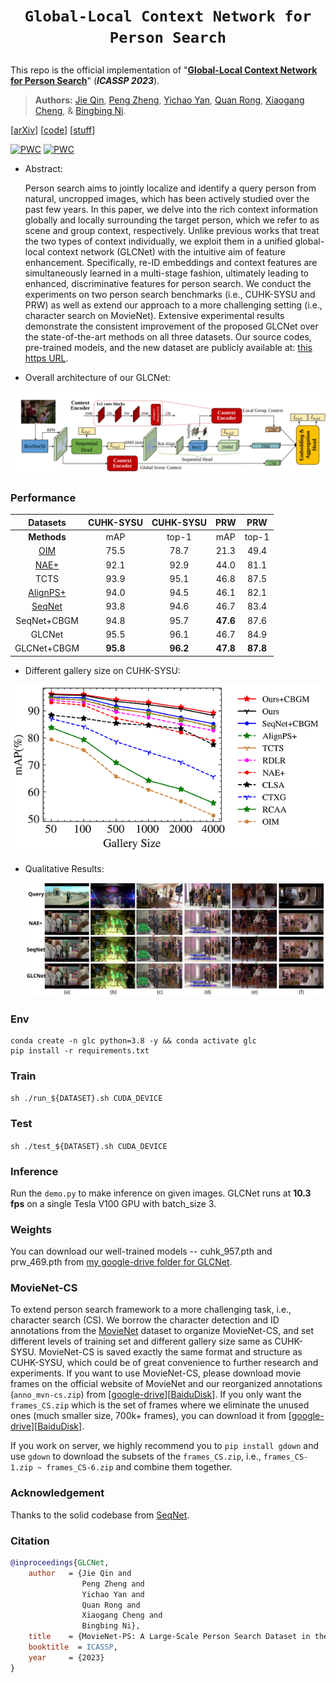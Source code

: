 # <p align=center>`Global-Local Context Network for Person Search`</p>

This repo is the official implementation of "[**Global-Local Context Network for Person Search**](https://arxiv.org/pdf/2112.02500.pdf)" (___ICASSP 2023___).

> **Authors:**
> [Jie Qin](https://scholar.google.com/citations?user=mhPGcuwAAAAJ),
> [Peng Zheng](https://scholar.google.com/citations?user=TZRzWOsAAAAJ),
> [Yichao Yan](https://scholar.google.com/citations?user=ZPHMMRkAAAAJ),
> [Quan Rong](https://ieeexplore.ieee.org/author/37086038231),
> [Xiaogang Cheng](https://scholar.google.se/citations?user=y6SrwJgAAAAJ), &
> [Bingbing Ni](https://scholar.google.com/citations?user=eUbmKwYAAAAJ).

[[arXiv](https://arxiv.org/pdf/2112.02500.pdf)] [[code](https://github.com/ZhengPeng7/GLCNet)] [[stuff](https://drive.google.com/drive/folders/1wbq5jptOGxXDE0ze1tAMdcvXEaE1Wybt)]

[![PWC](https://img.shields.io/endpoint.svg?url=https://paperswithcode.com/badge/global-local-context-network-for-person/person-search-on-cuhk-sysu)](https://paperswithcode.com/sota/person-search-on-cuhk-sysu?p=global-local-context-network-for-person) [![PWC](https://img.shields.io/endpoint.svg?url=https://paperswithcode.com/badge/global-local-context-network-for-person/person-search-on-prw)](https://paperswithcode.com/sota/person-search-on-prw?p=global-local-context-network-for-person)

+ Abstract:

    Person search aims to jointly localize and identify a query person from natural, uncropped images, which has been actively studied over the past few years. In this paper, we delve into the rich context information globally and locally surrounding the target person, which we refer to as scene and group context, respectively. Unlike previous works that treat the two types of context individually, we exploit them in a unified global-local context network (GLCNet) with the intuitive aim of feature enhancement. Specifically, re-ID embeddings and context features are simultaneously learned in a multi-stage fashion, ultimately leading to enhanced, discriminative features for person search. We conduct the experiments on two person search benchmarks (i.e., CUHK-SYSU and PRW) as well as extend our approach to a more challenging setting (i.e., character search on MovieNet). Extensive experimental results demonstrate the consistent improvement of the proposed GLCNet over the state-of-the-art methods on all three datasets. Our source codes, pre-trained models, and the new dataset are publicly available at: [this https URL](https://github.com/ZhengPeng7/GLCNet).

+ Overall architecture of our GLCNet:

![arch](README.assets/GLCNet_arch_v2.svg)

### Performance

|                      Datasets                       | CUHK-SYSU | CUHK-SYSU |   PRW    |   PRW    |
| :-------------------------------------------------: | :-------: | :-------: | :------: | :------: |
|                     **Methods**                     |    mAP    |   top-1   |   mAP    |  top-1   |
| [OIM](https://github.com/serend1p1ty/person_search) |   75.5    |   78.7    |   21.3   |   49.4   |
|     [NAE+](https://github.com/DeanChan/NAE4PS)      |   92.1    |   92.9    |   44.0   |   81.1   |
|                        TCTS                         |   93.9    |   95.1    |   46.8   |   87.5   |
|   [AlignPS+](https://github.com/daodaofr/AlignPS)   |   94.0    |   94.5    |   46.1   |   82.1   |
|   [SeqNet](https://github.com/serend1p1ty/SeqNet)   |   93.8    |   94.6    |   46.7   |   83.4   |
|                     SeqNet+CBGM                     |   94.8    |   95.7    | **47.6** |   87.6   |
|                       GLCNet                        |   95.5    |   96.1    |   46.7   |   84.9   |
|                     GLCNet+CBGM                     | **95.8**  | **96.2**  | **47.8** | **87.8** |

+ Different gallery size on CUHK-SYSU:

<img src="README.assets/one-two_step.png" />

+ Qualitative Results:

    <img src="README.assets/qual_res_allInOne.svg" />

### Env

```
conda create -n glc python=3.8 -y && conda activate glc
pip install -r requirements.txt
```

### Train

`sh ./run_${DATASET}.sh CUDA_DEVICE`

### Test
`sh ./test_${DATASET}.sh CUDA_DEVICE`

### Inference
Run the `demo.py` to make inference on given images. GLCNet runs at **10.3 fps** on a single Tesla V100 GPU with batch_size 3.

### Weights

You can download our well-trained models -- cuhk_957.pth and prw_469.pth from [my google-drive folder for GLCNet](https://drive.google.com/drive/folders/1wbq5jptOGxXDE0ze1tAMdcvXEaE1Wybt?usp=sharing). 

### MovieNet-CS

To extend person search framework to a more challenging task, i.e., character search (CS). We borrow the character detection and ID annotations from the [MovieNet](http://movienet.site/) dataset to organize MovieNet-CS, and set different levels of training set and different gallery size same as CUHK-SYSU. MovieNet-CS is saved exactly the same format and structure as CUHK-SYSU, which could be of great convenience to further research and experiments. If you want to use MovieNet-CS, please download movie frames on the official website of MovieNet and our reorganized annotations (`anno_mvn-cs.zip`) from [[google-drive](https://drive.google.com/drive/folders/1kUr7v9_LUSSjW5PyNbGqaiM6peXNvbiU)][[BaiduDisk](https://pan.baidu.com/s/1IsytjRwMJ75fUbepS3je-A?pwd=moHe)]. If you only want the `frames_CS.zip` which is the set of frames where we eliminate the unused ones (much smaller size, 700k+ frames), you can download it from [[google-drive](https://drive.google.com/drive/folders/1kUr7v9_LUSSjW5PyNbGqaiM6peXNvbiU)][[BaiduDisk](https://pan.baidu.com/s/1sljQB9hiFWhJsl1TmnxJOw?pwd=moHe)].

If you work on server, we highly recommend you to `pip install gdown` and use `gdown` to download the subsets of the `frames_CS.zip`, i.e., `frames_CS-1.zip ~ frames_CS-6.zip` and combine them together.

### Acknowledgement

Thanks to the solid codebase from [SeqNet](https://github.com/serend1p1ty/SeqNet).

### Citation

```bibtex
@inproceedings{GLCNet,
    author   = {Jie Qin and
                Peng Zheng and
                Yichao Yan and
                Quan Rong and
                Xiaogang Cheng and
                Bingbing Ni},
    title    = {MovieNet-PS: A Large-Scale Person Search Dataset in the Wild},
    booktitle  = ICASSP,
    year     = {2023}
}
```

